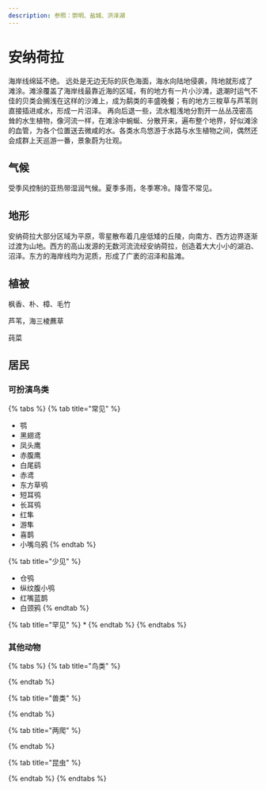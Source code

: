 ```yaml
---
description: 参照：崇明、盐城、洪泽湖
---
```


# 安纳荷拉

海岸线绵延不绝。 远处是无边无际的灰色海面，海水向陆地侵袭，阵地就形成了滩涂。滩涂覆盖了海岸线最靠近海的区域，有的地方有一片小沙滩，退潮时运气不佳的贝类会搁浅在这样的沙滩上，成为鹬类的丰盛晚餐；有的地方三梭草与芦苇则直接插进咸水，形成一片沼泽。 再向后退一些，流水粗浅地分割开一丛丛茂密高耸的水生植物，像河流一样，在滩涂中蜿蜒、分散开来，遍布整个地界，好似滩涂的血管，为各个位置送去微咸的水。各类水鸟悠游于水路与水生植物之间，偶然还会成群上天巡游一番，景象蔚为壮观。

## 气候 <a id="qi-hou"></a>

受季风控制的亚热带湿润气候。夏季多雨，冬季寒冷。降雪不常见。

## 地形 <a id="di-xing"></a>

‌安纳荷拉大部分区域为平原，零星散布着几座低矮的丘陵，向南方、西方边界逐渐过渡为山地。西方的高山发源的无数河流流经安纳荷拉，创造着大大小小的湖泊、沼泽。东方的海岸线均为泥质，形成了广袤的沼泽和盐滩。

## 植被 <a id="zhi-bei"></a>

枫香、朴、樟、毛竹

芦苇，海三棱藨草

莼菜

## 居民 <a id="ju-min"></a>

### 可扮演鸟类 <a id="ke-ban-yan-niao-lei"></a>

{% tabs %}
{% tab title="常见" %}
* 鹗
* 黑翅鸢
* 凤头鹰
* 赤腹鹰
* 白尾鹞
* 赤鸢
* 东方草鸮
* 短耳鸮
* 长耳鸮
* 红隼
* 游隼
* 喜鹊
* 小嘴乌鸦
{% endtab %}

{% tab title="少见" %}
* 仓鸮
* 纵纹腹小鸮
* 红嘴蓝鹊
* 白颈鸦
{% endtab %}

{% tab title="罕见" %}
* 
{% endtab %}
{% endtabs %}

### 其他动物 <a id="qi-ta-dong-wu"></a>

{% tabs %}
{% tab title="鸟类" %}

{% endtab %}

{% tab title="兽类" %}

{% endtab %}

{% tab title="两爬" %}

{% endtab %}

{% tab title="昆虫" %}

{% endtab %}
{% endtabs %}

